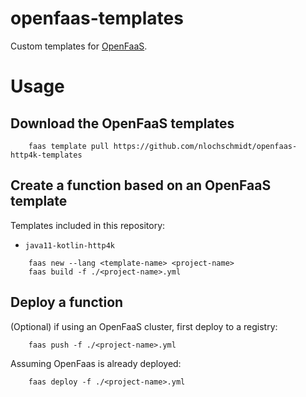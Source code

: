 # openfaas-templates

Custom templates for [OpenFaaS](https://www.openfaas.com).

# Usage

## Download the OpenFaaS templates

```
    faas template pull https://github.com/nlochschmidt/openfaas-http4k-templates
```

## Create a function based on an OpenFaaS template

Templates included in this repository:

- `java11-kotlin-http4k`

```
    faas new --lang <template-name> <project-name>
    faas build -f ./<project-name>.yml
```

## Deploy a function

(Optional) if using an OpenFaaS cluster, first deploy to a registry:

```
    faas push -f ./<project-name>.yml
```

Assuming OpenFaas is already deployed:

```
    faas deploy -f ./<project-name>.yml
```
